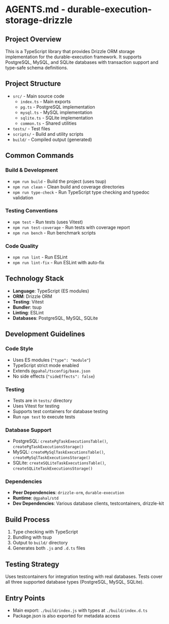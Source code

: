 # AGENTS.md - durable-execution-storage-drizzle

## Project Overview

This is a TypeScript library that provides Drizzle ORM storage implementation for the durable-execution framework. It supports PostgreSQL, MySQL, and SQLite databases with transaction support and type-safe schema definitions.

## Project Structure

- `src/` - Main source code
  - `index.ts` - Main exports
  - `pg.ts` - PostgreSQL implementation
  - `mysql.ts` - MySQL implementation
  - `sqlite.ts` - SQLite implementation
  - `common.ts` - Shared utilities
- `tests/` - Test files
- `scripts/` - Build and utility scripts
- `build/` - Compiled output (generated)

## Common Commands

### Build & Development

- `npm run build` - Build the project (uses tsup)
- `npm run clean` - Clean build and coverage directories
- `npm run type-check` - Run TypeScript type checking and typedoc validation

### Testing Conventions

- `npm test` - Run tests (uses Vitest)
- `npm run test-coverage` - Run tests with coverage report
- `npm run bench` - Run benchmark scripts

### Code Quality

- `npm run lint` - Run ESLint
- `npm run lint-fix` - Run ESLint with auto-fix

## Technology Stack

- **Language**: TypeScript (ES modules)
- **ORM**: Drizzle ORM
- **Testing**: Vitest
- **Bundler**: tsup
- **Linting**: ESLint
- **Databases**: PostgreSQL, MySQL, SQLite

## Development Guidelines

### Code Style

- Uses ES modules (`"type": "module"`)
- TypeScript strict mode enabled
- Extends `@gpahal/tsconfig/base.json`
- No side effects (`"sideEffects": false`)

### Testing

- Tests are in `tests/` directory
- Uses Vitest for testing
- Supports test containers for database testing
- Run `npm test` to execute tests

### Database Support

- PostgreSQL: `createPgTaskExecutionsTable()`, `createPgTaskExecutionsStorage()`
- MySQL: `createMySqlTaskExecutionsTable()`, `createMySqlTaskExecutionsStorage()`
- SQLite: `createSQLiteTaskExecutionsTable()`, `createSQLiteTaskExecutionsStorage()`

### Dependencies

- **Peer Dependencies**: `drizzle-orm`, `durable-execution`
- **Runtime**: `@gpahal/std`
- **Dev Dependencies**: Various database clients, testcontainers, drizzle-kit

## Build Process

1. Type checking with TypeScript
2. Bundling with tsup
3. Output to `build/` directory
4. Generates both `.js` and `.d.ts` files

## Testing Strategy

Uses testcontainers for integration testing with real databases. Tests cover all three supported database types (PostgreSQL, MySQL, SQLite).

## Entry Points

- Main export: `./build/index.js` with types at `./build/index.d.ts`
- Package.json is also exported for metadata access
